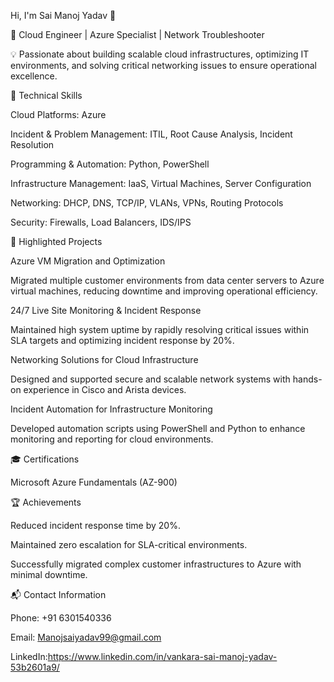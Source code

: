 Hi, I'm Sai Manoj Yadav 👋

🚀 Cloud Engineer | Azure Specialist | Network Troubleshooter

💡 Passionate about building scalable cloud infrastructures, optimizing IT environments, and solving critical networking issues to ensure operational excellence.

🔧 Technical Skills

Cloud Platforms: Azure

Incident & Problem Management: ITIL, Root Cause Analysis, Incident Resolution

Programming & Automation: Python, PowerShell

Infrastructure Management: IaaS, Virtual Machines, Server Configuration

Networking: DHCP, DNS, TCP/IP, VLANs, VPNs, Routing Protocols

Security: Firewalls, Load Balancers, IDS/IPS

📂 Highlighted Projects

Azure VM Migration and Optimization

Migrated multiple customer environments from data center servers to Azure virtual machines, reducing downtime and improving operational efficiency.

24/7 Live Site Monitoring & Incident Response

Maintained high system uptime by rapidly resolving critical issues within SLA targets and optimizing incident response by 20%.

Networking Solutions for Cloud Infrastructure

Designed and supported secure and scalable network systems with hands-on experience in Cisco and Arista devices.

Incident Automation for Infrastructure Monitoring

Developed automation scripts using PowerShell and Python to enhance monitoring and reporting for cloud environments.

🎓 Certifications

Microsoft Azure Fundamentals (AZ-900)

🏆 Achievements

Reduced incident response time by 20%.

Maintained zero escalation for SLA-critical environments.

Successfully migrated complex customer infrastructures to Azure with minimal downtime.

📬 Contact Information

Phone: +91 6301540336

Email: Manojsaiyadav99@gmail.com

LinkedIn:https://www.linkedin.com/in/vankara-sai-manoj-yadav-53b2601a9/

